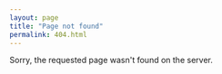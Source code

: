 ```yaml
---
layout: page
title: "Page not found"
permalink: 404.html
---
```

<div class="not-found">
    <p>Sorry, the requested page wasn't found on the server.</p>
</div>